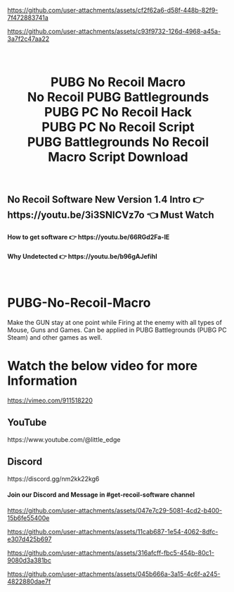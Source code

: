 
https://github.com/user-attachments/assets/cf2f62a6-d58f-448b-82f9-7f472883741a

https://github.com/user-attachments/assets/c93f9732-126d-4968-a45a-3a7f2c47aa22

<h1 align="center">
  <br>
  PUBG No Recoil Macro
  <br>
  No Recoil PUBG Battlegrounds
  <br>
  PUBG PC No Recoil Hack
  <br>
  PUBG PC No Recoil Script
  <br>
  PUBG Battlegrounds No Recoil Macro Script Download
</h1>

<br>
<h2>No Recoil Software New Version 1.4 Intro  👉 https://youtu.be/3i3SNICVz7o 👈 Must Watch</h2>
<h4>How to get software 👉 https://youtu.be/66RGd2Fa-IE </h4>
<h4>Why Undetected 👉 https://youtu.be/b96gAJefihI </h4>
<br>

# PUBG-No-Recoil-Macro
Make the GUN stay at one point while Firing at the enemy with all types of Mouse, Guns and Games. Can be applied in PUBG Battlegrounds (PUBG PC Steam) and other games as well.

# Watch the below video for more Information
https://vimeo.com/911518220

<h2>YouTube</h2>
https://www.youtube.com/@little_edge
<br>
<h2>Discord</h2>
https://discord.gg/nm2kk22kg6
<h4>Join our Discord and Message in #get-recoil-software channel</h4>



https://github.com/user-attachments/assets/047e7c29-5081-4cd2-b400-15b6fe55400e


https://github.com/user-attachments/assets/11cab687-1e54-4062-8dfc-e307d425b697


https://github.com/user-attachments/assets/316afcff-fbc5-454b-80c1-9080d3a381bc


https://github.com/user-attachments/assets/045b666a-3a15-4c6f-a245-4822880dae7f








